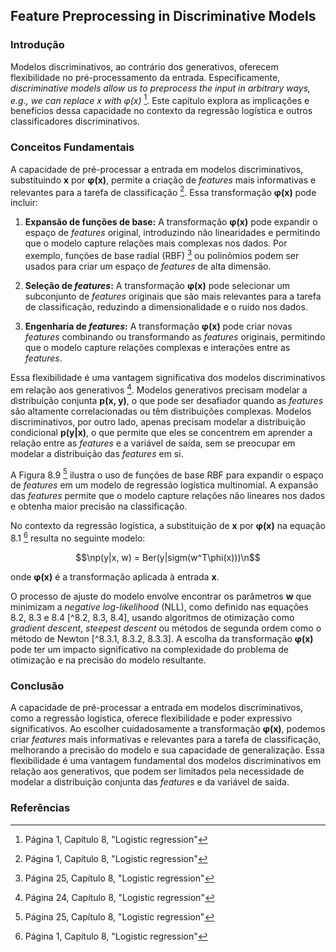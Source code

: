## Feature Preprocessing in Discriminative Models

### Introdução
Modelos discriminativos, ao contrário dos generativos, oferecem flexibilidade no pré-processamento da entrada. Especificamente, *discriminative models allow us to preprocess the input in arbitrary ways, e.g., we can replace x with φ(x)* [^1]. Este capítulo explora as implicações e benefícios dessa capacidade no contexto da regressão logística e outros classificadores discriminativos.

### Conceitos Fundamentais

A capacidade de pré-processar a entrada em modelos discriminativos, substituindo **x** por **φ(x)**, permite a criação de *features* mais informativas e relevantes para a tarefa de classificação [^1]. Essa transformação **φ(x)** pode incluir:

1.  **Expansão de funções de base:** A transformação **φ(x)** pode expandir o espaço de *features* original, introduzindo não linearidades e permitindo que o modelo capture relações mais complexas nos dados. Por exemplo, funções de base radial (RBF) [^Figure 8.9] ou polinômios podem ser usados para criar um espaço de *features* de alta dimensão.

2.  **Seleção de *features*:** A transformação **φ(x)** pode selecionar um subconjunto de *features* originais que são mais relevantes para a tarefa de classificação, reduzindo a dimensionalidade e o ruído nos dados.

3.  **Engenharia de *features*:** A transformação **φ(x)** pode criar novas *features* combinando ou transformando as *features* originais, permitindo que o modelo capture relações complexas e interações entre as *features*.

Essa flexibilidade é uma vantagem significativa dos modelos discriminativos em relação aos generativos [^8.6.1]. Modelos generativos precisam modelar a distribuição conjunta **p(x, y)**, o que pode ser desafiador quando as *features* são altamente correlacionadas ou têm distribuições complexas. Modelos discriminativos, por outro lado, apenas precisam modelar a distribuição condicional **p(y|x)**, o que permite que eles se concentrem em aprender a relação entre as *features* e a variável de saída, sem se preocupar em modelar a distribuição das *features* em si.

A Figura 8.9 [^Figure 8.9] ilustra o uso de funções de base RBF para expandir o espaço de *features* em um modelo de regressão logística multinomial. A expansão das *features* permite que o modelo capture relações não lineares nos dados e obtenha maior precisão na classificação.

No contexto da regressão logística, a substituição de **x** por **φ(x)** na equação 8.1 [^8.1] resulta no seguinte modelo:

$$\np(y|x, w) = Ber(y|sigm(w^T\phi(x)))\n$$

onde **φ(x)** é a transformação aplicada à entrada **x**.

O processo de ajuste do modelo envolve encontrar os parâmetros **w** que minimizam a *negative log-likelihood* (NLL), como definido nas equações 8.2, 8.3 e 8.4 [^8.2, 8.3, 8.4], usando algoritmos de otimização como *gradient descent*, *steepest descent* ou métodos de segunda ordem como o método de Newton [^8.3.1, 8.3.2, 8.3.3]. A escolha da transformação **φ(x)** pode ter um impacto significativo na complexidade do problema de otimização e na precisão do modelo resultante.

### Conclusão
A capacidade de pré-processar a entrada em modelos discriminativos, como a regressão logística, oferece flexibilidade e poder expressivo significativos. Ao escolher cuidadosamente a transformação **φ(x)**, podemos criar *features* mais informativas e relevantes para a tarefa de classificação, melhorando a precisão do modelo e sua capacidade de generalização. Essa flexibilidade é uma vantagem fundamental dos modelos discriminativos em relação aos generativos, que podem ser limitados pela necessidade de modelar a distribuição conjunta das *features* e da variável de saída.
### Referências
[^1]: Página 1, Capítulo 8, "Logistic regression"
[^8.1]: Página 1, Capítulo 8, "Logistic regression"
[^8.2]: Página 2, Capítulo 8, "Logistic regression"
[^8.3]: Página 2, Capítulo 8, "Logistic regression"
[^8.4]: Página 2, Capítulo 8, "Logistic regression"
[^8.3.1]: Página 2, Capítulo 8, "Logistic regression"
[^8.3.2]: Página 3, Capítulo 8, "Logistic regression"
[^8.3.3]: Página 5, Capítulo 8, "Logistic regression"
[^8.6.1]: Página 24, Capítulo 8, "Logistic regression"
[^Figure 8.9]: Página 25, Capítulo 8, "Logistic regression"
<!-- END -->